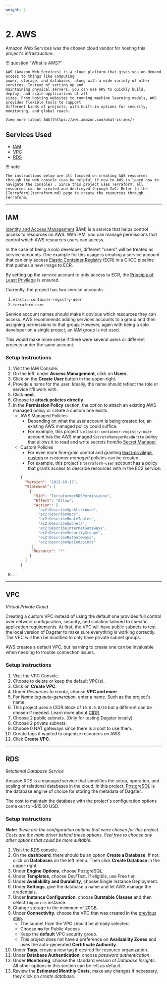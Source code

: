```yaml
---
weight: 2
---
```


# 2. AWS
Amazon Web Services was the chosen cloud vendor for hosting this project's infrastructure.


!!! question "What is AWS?"

    AWS (Amazon Web Services) is a cloud platform that gives you on-demand access to things like computing 
    power, storage, and databases, along with a wide variety of other services. Instead of setting up and
    maintaining physical servers, you can use AWS to quickly build, deploy, and scale applications of all
    sizes. From hosting websites to running machine learning models, AWS provides flexible tools to support
    different kinds of projects, with built-in options for security, monitoring, and global reach.
    
    View more [about AWS](https://aws.amazon.com/what-is-aws/)

## Services Used
* [IAM](#iam)
* [VPC](#vpc)
* [RDS](#rds)

!!! note
    
    The instructions below are all focused on creating AWS resources through the web console (can be helpful if new to AWS to learn how to
    navigate the console) . Since this project uses Terraform, all resources can be created and destroyed through IaC. Refer to the 
    [Terraform](terraform.md) page to create the resources through Terraform.

---

## IAM
[Identity and Access Management](https://docs.aws.amazon.com/IAM/latest/UserGuide/introduction.html) (IAM) is a service that helps control 
access to resources on AWS. With IAM, you can manage permissions that control which AWS resources users can access.

In the case of being a solo developer, different "users" will be treated as service accounts. One example for this usage is creating a service 
account that can only access [Elastic Container Registry](https://docs.aws.amazon.com/AmazonECR/latest/userguide/what-is-ecr.html) (ECR) in
a CI/CD pipeline that pushes a new image to ECR.

By setting up the service account to only access to ECR, 
the [Principle of Least Privilege](https://www.paloaltonetworks.com/cyberpedia/what-is-the-principle-of-least-privilege) is ensured.

Currently, the project has two service accounts:

1. `elastic-container-registry-user`
2. `terraform-user`

Service account names should make it obvious which resources they can access. AWS recommends adding services accounts to a group and then 
assigning permissions to that group. However, again with being a solo developer on a single project, an IAM group is not used.

This would make more sense if there were several users or different projects under the same account.

### Setup Instructions

1. Visit the IAM Console.
2. On the left, under **Access Management**, click on **Users**.
3. Click on the **Create User** button in the upper-right. 
4. Provide a name for the user. Ideally, the name should reflect the role or service it'll work with.
5. Click **next**.
6. Choose to **attack policies directly**
7. In the **Permission Policy** section, the option to attach an existing AWS managed policy or create a custom one exists.
   * AWS Managed Policies
     * Depending on what the user account is being created for, an existing AWS managed policy could suffice.
     * For example, this project's `elastic-container-registry-user` account has the AWS managed `SecretsManagerReadWrite` policy that
      allows it to read and write secrets from/to [Secret Manager](https://docs.aws.amazon.com/aws-managed-policy/latest/reference/SecretsManagerReadWrite.html).
   * Custom Policies
     * For even more fine-grain control and granting [least-privilege](https://docs.aws.amazon.com/IAM/latest/UserGuide/best-practices.html#grant-least-privilege), [custom](https://docs.aws.amazon.com/IAM/latest/UserGuide/access_policies_create.html) or _customer managed_ policies can be created.
     * For example, this project's `terraform-user` account has a policy that grants access to describe resources with in the EC2 service:
     ```json
     {
       "Version": "2012-10-17",
       "Statement": [
         {
           "Sid": "TerraformerRDSPermissions",
           "Effect": "Allow",
           "Action": [
             "ec2:DescribeVpcAttribute",
             "ec2:DescribeVpcs",
             "ec2:DescribeRouteTables",
             "ec2:DescribeSubnets",
             "ec2:DescribeInternetGateways",
             "ec2:DescribeSecurityGroups",
             "ec2:DescribeNatGateways",
             "ec2:DescribeVpcEndpoints"
          ],
          "Resource": "*"
         }
       ]
     }
     ```
8. ...
---

## VPC
_Virtual Private Cloud_

Creating a custom VPC instead of using the default one provides full control over network configuration, security, and isolation tailored to specific application requirements.
At first, the VPC will have public subnets to test the local version of Dagster to make sure everything is working correctly.
The VPC will then be modified to only have private subnet groups.

AWS creates a default VPC, but learning to create one can be invaluable when needing to trouble connection issues.

### Setup Instructions

1. Visit the VPC Console.
2. Choose to delete or keep the default VPC(s).
3. Click on **Create VPC**.
4. Under _Resources to create_, choose **VPC and more**.
5. For _Name tag auto-generation_, enter a name. Such as the project's name.
6. This project uses a CIDR block of `10.0.0.0/20` but a different can be chosen if needed. Learn more about [CIDR](https://aws.amazon.com/what-is/cidr/).
7. Choose 2 public subnets. (Only for testing Dagster locally).
8. Choose 2 private subnets.
9. Choose 0 NAT gateways since there is a cost to use them.
10. Create tags if wanted to organize resources on AWS.
11. Click **Create VPC**.

---

## RDS
_Relational Database Service_

Amazon RDS is a managed service that simplifies the setup, operation, and scaling of relational databases in the cloud.
In this project, [PostgreSQL](https://www.postgresql.org/) is the database engine of choice for storing the metadata of Dagster.

The cost to maintain the database with the project's configuration options come out to ~$15.00 USD.

### Setup Instructions
_**Note:** these are the configuration options that were chosen for this project. Costs are the main driver behind these options.
Feel free to choose any other options that could be more suitable._

1. Visit the [RDS console](https://console.aws.amazon.com/rds/home).
2. On the **dashboard**, there should be an option **Create a Database**. If not, click on **Databases** on the left menu.
   Then click **Create Database** in the upper-right.
3. Under **Engine Options**, choose PostgreSQL.
4. Under **Templates**, choose Dev/Test. If eligible, use Free tier.
5. Under **Availability and Durability**, choose Single Instance Deployment.
6. Under **Settings**, give the database a name and let AWS manage the credentials.
7. Under **Instance Configuration**, choose **Burstable Classes** and then select `t4g.micro` instance.
8. Change storage to the minimum of 20GB.
9. Under **Connectivity**, choose the VPC that was created in the [previous step](#vpc).
   * The subnet from the VPC should be already selected.
   * Choose **no** for Public Access
   * Keep the **default** VPC security group.
   * This project does not have a preference on **Availability Zones** and uses the auto-generated **Certificate Authority**.
10. Under **Tags**, create a new tag if desired for resource organization.
11. Under **Database Authentication**, choose _password authentication_.
12. Under **Monitoring**, choose the standard version of _Database Insights_. All other options in this section can be left as default.
13. Review the **Estimated Monthly Costs**, make any changes if necessary, they click on _create database_.